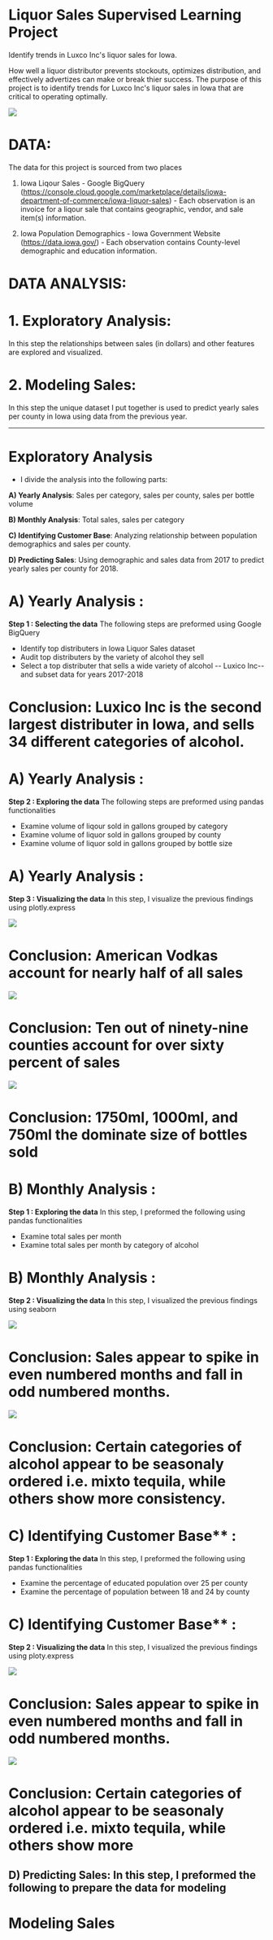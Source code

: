 # Liquor Sales Supervised Learning Project

Identify trends in Luxco Inc's liquor sales for Iowa. 

How well a liquor distributor prevents stockouts, optimizes distribution, and effectively advertizes can make or break thier success. The purpose of this project is to identify trends for Luxco Inc's liquor sales in Iowa that are critical to operating optimally. 
 
<img src="https://github.com/hobediente/Liquor_Sales_Supervised_Learning_Project/blob/master/LuxcoLogo-ad-1020x372.png"></img>

# DATA:

The data for this project is sourced from two places
1) Iowa Liqour Sales - Google BigQuery (https://console.cloud.google.com/marketplace/details/iowa-department-of-commerce/iowa-liquor-sales) - Each observation is an invoice for a liqour sale that contains geographic, vendor, and sale item(s) information.

2) Iowa Population Demographics - Iowa Government Website (https://data.iowa.gov/) - Each observation contains County-level demographic and education information.

# DATA ANALYSIS:

# 1. Exploratory Analysis:
In this step the relationships between sales (in dollars) and other features are explored and visualized.

# 2. Modeling Sales:
In this step the unique dataset I put together is used to predict yearly sales per county in Iowa using data from the previous year.


-----------------------------------------------------------------------------------------------------------

# Exploratory Analysis
- I divide the analysis into the following parts:

**A) Yearly Analysis**: Sales per category, sales per county, sales per bottle volume

**B) Monthly Analysis**: Total sales, sales per category

**C) Identifying Customer Base**: Analyzing relationship between population demographics and sales per county. 

**D) Predicting Sales**: Using demographic and sales data from 2017 to predict yearly sales per county for 2018.

# A) Yearly Analysis :
**Step 1 : Selecting the data**
The following steps are preformed using Google BigQuery
- Identify top distributers in Iowa Liquor Sales dataset
- Audit top distributers by the variety of alcohol they sell
- Select a top distributer that sells a wide variety of alcohol -- Luxico Inc-- and subset data for years 2017-2018

# Conclusion: Luxico Inc is the second largest distributer in Iowa, and sells 34 different categories of alcohol. 

# A) Yearly Analysis :
**Step 2 : Exploring the data**
The following steps are preformed using pandas functionalities
- Examine volume of liqour sold in gallons grouped by category
- Examine volume of liquor sold in gallons grouped by county
- Examine volume of liquor sold in gallons grouped by bottle size 

# A) Yearly Analysis :
**Step 3 : Visualizing the data**
In this step, I visualize the previous findings using plotly.express 

<img src="https://github.com/hobediente/Liquor_Sales_Supervised_Learning_Project/blob/master/Images/Gallons_per_Bottle_Size.png"></img>

# Conclusion: American Vodkas account for nearly half of all sales

<img src="https://github.com/hobediente/Liquor_Sales_Supervised_Learning_Project/blob/master/Gallons_Sold_per_County.png"></img>

# Conclusion: Ten out of ninety-nine counties account for over sixty percent of sales

<img src="https://github.com/hobediente/.png"></img>

# Conclusion: 1750ml, 1000ml, and 750ml the dominate size of bottles sold

# B) Monthly Analysis :
**Step 1 : Exploring the data**
In this step, I preformed the following using pandas functionalities
- Examine total sales per month
- Examine total sales per month by category of alcohol 


# B) Monthly Analysis :
**Step 2 : Visualizing the data**
In this step, I visualized the previous findings using seaborn

<img src="https://github.com/hobediente/Liquor_Sales_Supervised_Learning_Project/blob/master/Sales%20Over%20Time.png"></img>

# Conclusion: Sales appear to spike in even numbered months and fall in odd numbered months.

<img src="https://github.com/hobediente/.png"></img>

# Conclusion: Certain categories of alcohol appear to be seasonaly ordered i.e. mixto tequila, while others show more consistency. 

# C) Identifying Customer Base** :
**Step 1 : Exploring the data**
In this step, I preformed the following using pandas functionalities
- Examine the percentage of educated population over 25 per county
- Examine the percentage of population between 18 and 24 by county

# C) Identifying Customer Base** :
**Step 2 : Visualizing the data**
In this step, I visualized the previous findings using ploty.express

<img src="https://github.com/hobediente/.png"></img>

# Conclusion: Sales appear to spike in even numbered months and fall in odd numbered months.

<img src="https://github.com/hobediente/.png"></img>

# Conclusion: Certain categories of alcohol appear to be seasonaly ordered i.e. mixto tequila, while others show more 

**D) Predicting Sales**:
In this step, I preformed the following to prepare the data for modeling 
- 

# Modeling Sales
